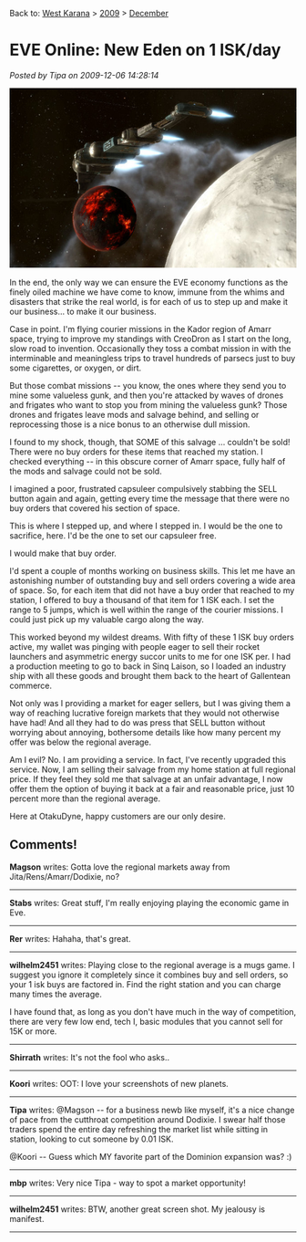 Back to: [West Karana](/posts/westkarana.md) > [2009](/posts/2009/westkarana.md) > [December](./westkarana.md)
# EVE Online: New Eden on 1 ISK/day

*Posted by Tipa on 2009-12-06 14:28:14*

![Intergalactic Traders, AWAY!](../../../uploads/2009/12/1ISK.jpg "Intergalactic Traders, AWAY!")

In the end, the only way we can ensure the EVE economy functions as the finely oiled machine we have come to know, immune from the whims and disasters that strike the real world, is for each of us to step up and make it our business... to make it our business.

Case in point. I'm flying courier missions in the Kador region of Amarr space, trying to improve my standings with CreoDron as I start on the long, slow road to invention. Occasionally they toss a combat mission in with the interminable and meaningless trips to travel hundreds of parsecs just to buy some cigarettes, or oxygen, or dirt.

But those combat missions -- you know, the ones where they send you to mine some valueless gunk, and then you're attacked by waves of drones and frigates who want to stop you from mining the valueless gunk? Those drones and frigates leave mods and salvage behind, and selling or reprocessing those is a nice bonus to an otherwise dull mission.

I found to my shock, though, that SOME of this salvage ... couldn't be sold! There were no buy orders for these items that reached my station. I checked everything -- in this obscure corner of Amarr space, fully half of the mods and salvage could not be sold.

I imagined a poor, frustrated capsuleer compulsively stabbing the SELL button again and again, getting every time the message that there were no buy orders that covered his section of space.

This is where I stepped up, and where I stepped in. I would be the one to sacrifice, here. I'd be the one to set our capsuleer free.

I would make that buy order.

I'd spent a couple of months working on business skills. This let me have an astonishing number of outstanding buy and sell orders covering a wide area of space. So, for each item that did not have a buy order that reached to my station, I offered to buy a thousand of that item for 1 ISK each. I set the range to 5 jumps, which is well within the range of the courier missions. I could just pick up my valuable cargo along the way.

This worked beyond my wildest dreams. With fifty of these 1 ISK buy orders active, my wallet was pinging with people eager to sell their rocket launchers and asymmetric energy succor units to me for one ISK per. I had a production meeting to go to back in Sinq Laison, so I loaded an industry ship with all these goods and brought them back to the heart of Gallentean commerce.

Not only was I providing a market for eager sellers, but I was giving them a way of reaching lucrative foreign markets that they would not otherwise have had! And all they had to do was press that SELL button without worrying about annoying, bothersome details like how many percent my offer was below the regional average.

Am I evil? No. I am providing a service. In fact, I've recently upgraded this service. Now, I am selling their salvage from my home station at full regional price. If they feel they sold me that salvage at an unfair advantage, I now offer them the option of buying it back at a fair and reasonable price, just 10 percent more than the regional average.

Here at OtakuDyne, happy customers are our only desire.

## Comments!

**Magson** writes: Gotta love the regional markets away from Jita/Rens/Amarr/Dodixie, no?

---

**Stabs** writes: Great stuff, I'm really enjoying playing the economic game in Eve.

---

**Rer** writes: Hahaha, that's great.

---

**wilhelm2451** writes: Playing close to the regional average is a mugs game. I suggest you ignore it completely since it combines buy and sell orders, so your 1 isk buys are factored in. Find the right station and you can charge many times the average.

I have found that, as long as you don't have much in the way of competition, there are very few low end, tech I, basic modules that you cannot sell for 15K or more.

---

**Shirrath** writes: It's not the fool who asks..

---

**Koori** writes: OOT: I love your screenshots of new planets.

---

**Tipa** writes: @Magson -- for a business newb like myself, it's a nice change of pace from the cutthroat competition around Dodixie. I swear half those traders spend the entire day refreshing the market list while sitting in station, looking to cut someone by 0.01 ISK.

@Koori -- Guess which MY favorite part of the Dominion expansion was? :)

---

**mbp** writes: Very nice Tipa - way to spot a market opportunity!

---

**wilhelm2451** writes: BTW, another great screen shot. My jealousy is manifest.

---

